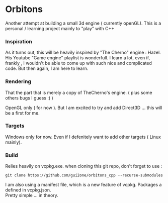 # Orbitons

Another attempt at building a small 3d engine ( currently openGL).
This is a personal / learning project mainly to "play" with C++

### Inspiration

As it turns out, this will be heavily inspired by "The Cherno" engine : Hazel.
His Youtube "Game engine" playlist is wonderfull. I learn a lot, even if, frankly , I wouldn't be able to come up with such nice and complicated code. But then again, I am here to learn.

### Rendering

That the part that is merely a copy of TheCherno's engine. ( plus some others bugs I guess :) )

OpenGL only ( for now ). But I am excited to try and add Direct3D ... this will be a first for me.

### Targets

Windows only for now. Even if I defenitely want to add other targets ( Linux mainly).

### Build

Relies heavily on vcpkg.exe.
when cloning this git repo, don't forget to use :

    git clone https://github.com/gui2one/orbitons_cpp --recurse-submodules

I am also using a manifest file, which is a new feature of vcpkg. Packages a defined in vcpkg.json.  
Pretty simple ... in theory.
